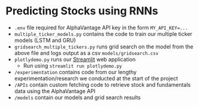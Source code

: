 # Predicting Stocks using RNNs

- `.env` file required for AlphaVantage API key in the form `MY_API_KEY=...`
- `multiple_ticker_models.py` contains the code to train our multiple ticker models (LSTM and GRU)
- `gridsearch_multiple_tickers.py` runs grid search on the model from the above file and logs output as a csv `models/gridsearch.csv`
- `plotlydemo.py` runs our [Streamlit](https://streamlit.io/) web application
  - Run using `streamlit run plotlydemo.py`
- `/experimentation` contains code from our lengthy experimentation/research we conducted at the start of the project
- `/APIs` contain custom fetching code to retrieve stock and fundamentals data using the AlphaVantage API
- `/models` contain our models and grid search results
